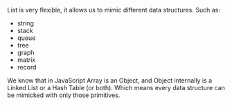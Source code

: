 List is very flexible, it allows us to mimic different data structures. Such as:

 - string
 - stack
 - queue
 - tree
 - graph
 - matrix
 - record

We know that in JavaScript Array is an Object, and Object internally is a Linked List or a
Hash Table (or both). Which means every data structure can be mimicked with only those
primitives.
